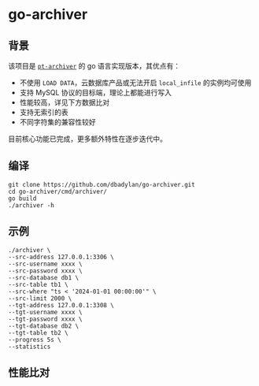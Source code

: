 # go-archiver

## 背景

该项目是 [`pt-archiver`](https://docs.percona.com/percona-toolkit/pt-archiver.html) 的 go 语言实现版本，其优点有：

* 不使用 `LOAD DATA`，云数据库产品或无法开启 `local_infile` 的实例均可使用
* 支持 MySQL 协议的目标端，理论上都能进行写入
* 性能较高，详见下方数据比对
* 支持无索引的表
* 不同字符集的兼容性较好

目前核心功能已完成，更多额外特性在逐步迭代中。

## 编译

```shell
git clone https://github.com/dbadylan/go-archiver.git
cd go-archiver/cmd/archiver/
go build
./archiver -h
```

## 示例

```shell
./archiver \
--src-address 127.0.0.1:3306 \
--src-username xxxx \
--src-password xxxx \
--src-database db1 \
--src-table tb1 \
--src-where "ts < '2024-01-01 00:00:00'" \
--src-limit 2000 \
--tgt-address 127.0.0.1:3308 \
--tgt-username xxxx \
--tgt-password xxxx \
--tgt-database db2 \
--tgt-table tb2 \
--progress 5s \
--statistics
```

## 性能比对
